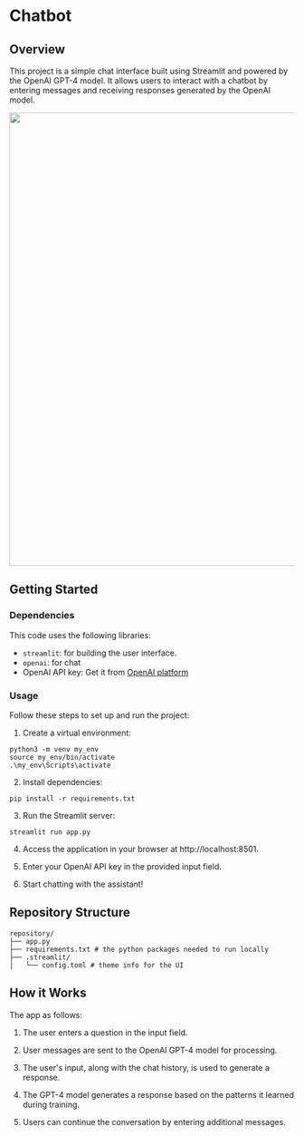 # Chatbot 

## Overview

This project is a simple chat interface built using Streamlit and powered by the OpenAI GPT-4 model. It allows users to interact with a chatbot by entering messages and receiving responses generated by the OpenAI model.

<div align="center"><img src="docs/preview.png" width="800"></div>

## Getting Started

### Dependencies

This code uses the following libraries:

- `streamlit`: for building the user interface. 
- `openai`: for chat  
- OpenAI API key: Get it from [OpenAI platform](https://platform.openai.com/account/api-keys)


### Usage

Follow these steps to set up and run the project:

1. Create a virtual environment:
```
python3 -m venv my_env
source my_env/bin/activate 
.\my_env\Scripts\activate 
```

2. Install dependencies:
```
pip install -r requirements.txt
```

3. Run the Streamlit server:
```
streamlit run app.py
```

4. Access the application in your browser at http://localhost:8501.

5. Enter your OpenAI API key in the provided input field.

6. Start chatting with the assistant!

## Repository Structure
```
repository/
├── app.py 
├── requirements.txt # the python packages needed to run locally
├── .streamlit/
│   └── config.toml # theme info for the UI
```

## How it Works

The app as follows:

1. The user enters a question in the input field.

2. User messages are sent to the OpenAI GPT-4 model for processing.

3. The user's input, along with the chat history, is used to generate a response.

4. The GPT-4 model generates a response based on the patterns it learned during training.

5. Users can continue the conversation by entering additional messages.
